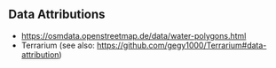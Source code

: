 ## Data Attributions

- https://osmdata.openstreetmap.de/data/water-polygons.html
- Terrarium (see also: https://github.com/gegy1000/Terrarium#data-attribution)
